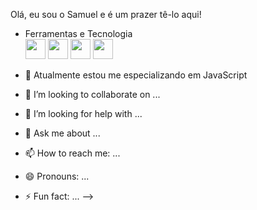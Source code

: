Olá, eu sou o Samuel e é um prazer tê-lo aqui!

- Ferramentas e Tecnologia <br>
            <img height:="32px" width="32px" src="https://cdn.jsdelivr.net/gh/devicons/devicon/icons/javascript/javascript-original.svg"/> 
            <img height:="32px" width="32px" src="https://cdn.jsdelivr.net/gh/devicons/devicon/icons/html5/html5-original.svg" /> 
            <img height:="32px" width="32px" src="https://cdn.jsdelivr.net/gh/devicons/devicon/icons/css3/css3-original.svg" /> 
            <img height:="32px" width="32px" src="https://cdn.jsdelivr.net/gh/devicons/devicon/icons/react/react-original.svg" />
          
          
            
          

    
          


- 🌱 Atualmente estou me especializando em JavaScript
- 👯 I’m looking to collaborate on ...
- 🤔 I’m looking for help with ...
- 💬 Ask me about ...
- 📫 How to reach me: ...
- 😄 Pronouns: ...
- ⚡ Fun fact: ...
-->
